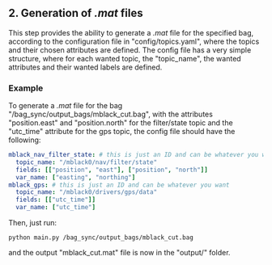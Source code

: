 ## **2. Generation of *.mat* files** ##
This step provides the ability to generate a *.mat* file for the specified bag, according to the configuration file in "config/topics.yaml", where the topics and their chosen attributes are defined. The config file has a very simple structure, where for each wanted topic, the "topic_name", the wanted attributes and their wanted labels are defined.

### **Example**
To generate a *.mat* file for the bag "/bag_sync/output_bags/mblack_cut.bag", with the attributes "position.east" and "position.north" for the filter/state topic and the "utc_time" attribute for the gps topic, the config file should have the following:
```yaml
mblack_nav_filter_state: # this is just an ID and can be whatever you want
  topic_name: "/mblack0/nav/filter/state"
  fields: [["position", "east"], ["position", "north"]]
  var_name: ["easting", "northing"]
mblack_gps: # this is just an ID and can be whatever you want
  topic_name: "/mblack0/drivers/gps/data"
  fields: [["utc_time"]]
  var_name: ["utc_time"]
```
Then, just run:

```shell
python main.py /bag_sync/output_bags/mblack_cut.bag
```

and the output "mblack_cut.mat" file is now in the "output/" folder.